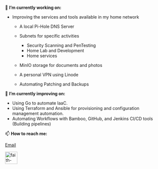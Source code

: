 🔭 **I’m currently working on:**

* Improving the services and tools available in my home network

  * A local Pi-Hole DNS Server
  * Subnets for specific activities

    * Security Scanning and PenTesting
    * Home Lab and Development
    * Home services
  * MinIO storage for documents and photos
  * A personal VPN using Linode
  * Automating Patching and Backups
  
🌱 **I’m currently improving on:**
 * Using Go to automate IaaC.
 * Using Terraform and Ansible for provisioning and configuration management automation.
 * Automating Workflows with Bamboo, GitHub, and Jenkins CI/CD tools (Building pipelines)

📫 **How to reach me:** 

[Email](mailto:faithntundi@gmail.com)

[<img align="center" alt="faith-ntundi-0552a46a | LinkedIn" width="40px" src="https://cdn.jsdelivr.net/npm/simple-icons@v3/icons/linkedin.svg" />][linkedin]

<!--
<img src=https://imgs.xkcd.com/comics/sandwich.png>
-->

<!--
**fntundi/fntundi** is a ✨ _special_ ✨ repository because its `README.md` (this file) appears on your GitHub profile.


Here are some ideas to get you started:

- 🔭 I’m currently working on ...
- 🌱 I’m currently learning ...
- 👯 I’m looking to collaborate on ...
- 🤔 I’m looking for help with ...
  -IaaC using Python and Go
- 📫 How to reach me: ...
[<img align="left" alt="faith-ntundi-0552a46a | LinkedIn" width="22px" src="https://cdn.jsdelivr.net/npm/simple-icons@v3/icons/linkedin.svg" />][linkedin]
- ⚡ Fun fact: ...
-->

[linkedin]: https://www.linkedin.com/in/faith-ntundi-0552a46a/





